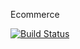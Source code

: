 Ecommerce

[![Build Status](https://travis-ci.org/taikatta/ecommerce.svg?branch=master)](https://travis-ci.org/taikatta/ecommerce)
